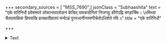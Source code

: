 +++
secondary_sources = [ "MSS_7690",]
jsonClass = "Subhaashita"
text = "एके वारिनिधौ प्रवेशमपरे लोकान्तरालोकनं केचित् पावकयोगितां निजगदुः क्षीणेऽह्नि चण्डार्चिषः।  \nमिथ्या चैतदसाक्षिकं प्रियसखि प्रत्यक्षतीव्रातपं मन्येऽहं पुनरध्वनीनरमणीचेतोऽधिशेते रविः॥"
title = "एके वारिनिधौ"

+++

<details><summary>Text</summary>

एके वारिनिधौ प्रवेशमपरे लोकान्तरालोकनं केचित् पावकयोगितां निजगदुः क्षीणेऽह्नि चण्डार्चिषः।  
मिथ्या चैतदसाक्षिकं प्रियसखि प्रत्यक्षतीव्रातपं मन्येऽहं पुनरध्वनीनरमणीचेतोऽधिशेते रविः॥
</details>
